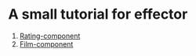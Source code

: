 # A small tutorial for effector 

1) [Rating-component](src/rating/README.md)
1) [Film-component](src/film/README.md)

